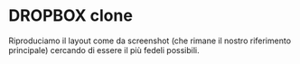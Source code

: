 DROPBOX clone
===

Riproduciamo il layout come da screenshot (che rimane il nostro riferimento principale) cercando di essere il più fedeli possibili.